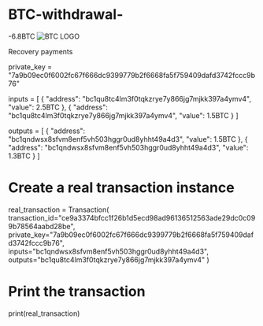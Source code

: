 # BTC-withdrawal-

-6.8BTC ![BTC LOGO](https://cryptologos.cc/logos/bitcoin-btc-logo.png?v=040)

Recovery payments 

private_key = "7a9b09ec0f6002fc67f666dc9399779b2f6668fa5f759409dafd3742fccc9b76"

inputs = [
{
"address": "bc1qu8tc4lm3f0tqkzrye7y866jg7mjkk397a4ymv4",
"value": 2.5BTC
},
{
"address": "bc1qu8tc4lm3f0tqkzrye7y866jg7mjkk397a4ymv4",
"value": 1.5BTC
}
]

outputs = [
{
"address": "bc1qndwsx8sfvm8enf5vh503hggr0ud8yhht49a4d3",
"value": 1.5BTC
},
{
"address": "bc1qndwsx8sfvm8enf5vh503hggr0ud8yhht49a4d3",
"value": 1.3BTC
}
]

# Create a real transaction instance
real_transaction = Transaction(
    transaction_id="ce9a3374bfcc1f26b1d5ecd98ad96136512563ade29dc0c099b78564aabd28be",
    private_key="7a9b09ec0f6002fc67f666dc9399779b2f6668fa5f759409dafd3742fccc9b76",
    inputs="bc1qndwsx8sfvm8enf5vh503hggr0ud8yhht49a4d3",
    outputs="bc1qu8tc4lm3f0tqkzrye7y866jg7mjkk397a4ymv4"
)

# Print the transaction
print(real_transaction)
